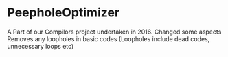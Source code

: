 # PeepholeOptimizer
A Part of our Compilors project undertaken in 2016.
Changed some aspects
Removes any loopholes in basic codes (Loopholes include dead codes, unnecessary loops etc)
